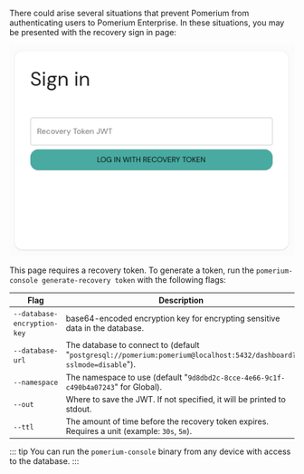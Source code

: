 There could arise several situations that prevent Pomerium from authenticating users to Pomerium Enterprise. In these situations, you may be presented with the recovery sign in page:

![Pomerium Enterprise Recovery Sign In](./img/recovery-token.png)

This page requires a recovery token. To generate a token, run the `pomerium-console generate-recovery token` with the following flags:

| Flag                        | Description |
| --------------------------- | ----------- |
| `--database-encryption-key` | base64-encoded encryption key for encrypting sensitive data in the database. |
| `--database-url`            | The database to connect to (default "`postgresql://pomerium:pomerium@localhost:5432/dashboard?sslmode=disable`"). |
| `--namespace`               | The namespace to use (default "`9d8dbd2c-8cce-4e66-9c1f-c490b4a07243`" for Global). |
| `--out`                     | Where to save the JWT. If not specified, it will be printed to stdout. |
| `--ttl`                     | The amount of time before the recovery token expires. Requires a unit (example: `30s`, `5m`).|

::: tip
You can run the `pomerium-console` binary from any device with access to the database.
:::